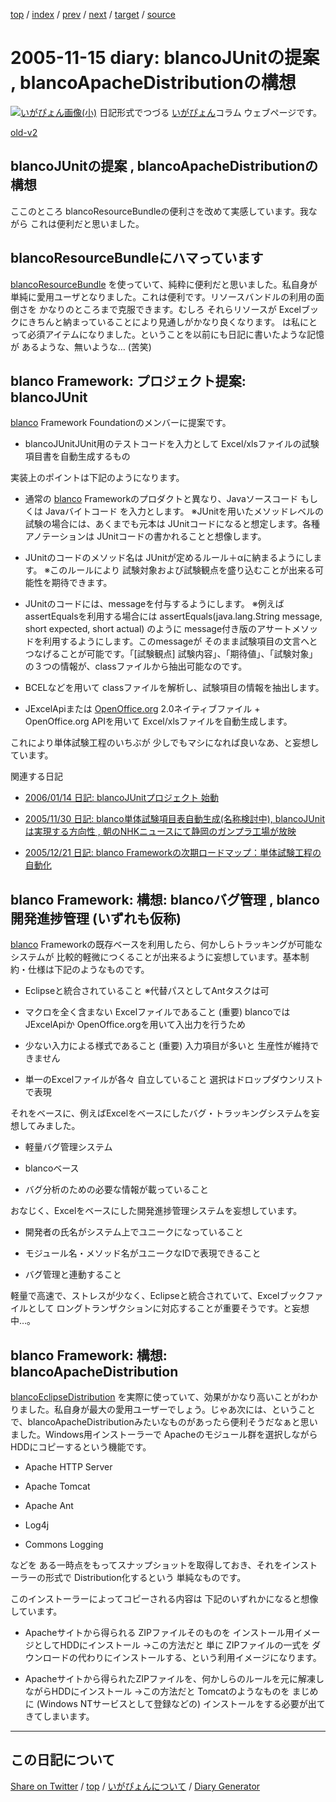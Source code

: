 [top](../index.html) 
 / [index](https://igapyon.github.io/diary/2005/index.html) 
 / [prev](https://igapyon.github.io/diary/2005/ig051113.html) 
 / [next](https://igapyon.github.io/diary/2005/ig051116.html) 
 / [target](https://igapyon.github.io/diary/2005/ig051115.html) 
 / [source](https://github.com/igapyon/diary/blob/gh-pages/2005/ig051115.html.src.md) 

2005-11-15 diary: blancoJUnitの提案 , blancoApacheDistributionの構想
=====================================================================================================
[![いがぴょん画像(小)](https://igapyon.github.io/diary/images/iga200306s.jpg "いがぴょん")](https://igapyon.github.io/diary/memo/memoigapyon.html) 日記形式でつづる [いがぴょん](https://igapyon.github.io/diary/memo/memoigapyon.html)コラム ウェブページです。

[old-v2](ig051115-orig.html)

## blancoJUnitの提案 , blancoApacheDistributionの構想

ここのところ blancoResourceBundleの便利さを改めて実感しています。我ながら これは便利だと思いました。


## blancoResourceBundleにハマっています

[blancoResourceBundle](http://www.igapyon.jp/blanco/blancoresourcebundle.html) を使っていて、純粋に便利だと思いました。私自身が 単純に愛用ユーザとなりました。これは便利です。リソースバンドルの利用の面倒さを かなりのところまで克服できます。むしろ それらリソースが Excelブックにきちんと納まっていることにより見通しがかなり良くなります。 は私にとって必須アイテムになりました。ということを以前にも日記に書いたような記憶が あるような、無いような… (苦笑)

## blanco Framework: プロジェクト提案: blancoJUnit

[blanco](http://www.igapyon.jp/blanco/blanco.ja.html) Framework Foundationのメンバーに提案です。

* blancoJUnitJUnit用のテストコードを入力として Excel/xlsファイルの試験項目書を自動生成するもの

実装上のポイントは下記のようになります。

* 通常の [blanco](http://www.igapyon.jp/blanco/blanco.ja.html) Frameworkのプロダクトと異なり、Javaソースコード もしくは Javaバイトコード を入力とします。
  ※JUnitを用いたメソッドレベルの試験の場合には、あくまでも元本は JUnitコードになると想定します。各種アノテーションは JUnitコードの書かれることと想像します。
  
* JUnitのコードのメソッド名は JUnitが定めるルール＋αに納まるようにします。
  ※このルールにより 試験対象および試験観点を盛り込むことが出来る可能性を期待できます。
  
* JUnitのコードには、messageを付与するようにします。
  ※例えば assertEqualsを利用する場合には assertEquals(java.lang.String message, short
  expected, short actual) のように message付き版のアサートメソッドを利用するようにします。このmessageが
  そのまま試験項目の文言へとつなげることが可能です。「[試験観点] 試験内容」、「期待値」、「試験対象」の３つの情報が、classファイルから抽出可能なのです。
  
* BCELなどを用いて classファイルを解析し、試験項目の情報を抽出します。
  
* JExcelApiまたは [OpenOffice.org](http://ja.openoffice.org/) 2.0ネイティブファイル + OpenOffice.org
  APIを用いて Excel/xlsファイルを自動生成します。

これにより単体試験工程のいちぶが 少しでもマシになれば良いなあ、と妄想しています。

関連する日記

* [2006/01/14 日記: blancoJUnitプロジェクト 始動](../2006/ig060114.html)
  
* [2005/11/30 日記: blanco単体試験項目表自動生成(名称検討中), blancoJUnitは実現する方向性 , 朝のNHKニュースにて静岡のガンプラ工場が放映](ig051130.html)
  
* [2005/12/21 日記: blanco Frameworkの次期ロードマップ：単体試験工程の自動化](ig051221.html)

## blanco Framework: 構想: blancoバグ管理 , blanco開発進捗管理 (いずれも仮称)

[blanco](http://www.igapyon.jp/blanco/blanco.ja.html) Frameworkの既存ベースを利用したら、何かしらトラッキングが可能なシステムが 比較的軽微につくることが出来るように妄想しています。基本制約・仕様は下記のようなものです。

* Eclipseと統合されていること
  ※代替パスとしてAntタスクは可
  
* マクロを全く含まない Excelファイルであること (重要)
  blancoでは JExcelApiか OpenOffice.orgを用いて入出力を行うため
  
* 少ない入力による様式であること (重要)
  入力項目が多いと 生産性が維持できません
  
* 単一のExcelファイルが各々 自立していること
  選択はドロップダウンリストで表現

それをベースに、例えばExcelをベースにしたバグ・トラッキングシステムを妄想してみました。

* 軽量バグ管理システム
  
* blancoベース
  
* バグ分析のための必要な情報が載っていること

おなじく、Excelをベースにした開発進捗管理システムを妄想しています。

* 開発者の氏名がシステム上でユニークになっていること
  
* モジュール名・メソッド名がユニークなIDで表現できること
  
* バグ管理と連動すること

軽量で高速で、ストレスが少なく、Eclipseと統合されていて、Excelブックファイルとして ロングトランザクションに対応することが重要そうです。と妄想中…。

## blanco Framework: 構想: blancoApacheDistribution

[blancoEclipseDistribution](http://www.igapyon.jp/blanco/blancoeclipsedistribution.html) を実際に使っていて、効果がかなり高いことがわかりました。私自身が最大の愛用ユーザーでしょう。じゃあ次には、ということで、blancoApacheDistributionみたいなものがあったら便利そうだなぁと思いました。Windows用インストーラーで Apacheのモジュール群を選択しながらHDDにコピーするという機能です。

* Apache HTTP Server
  
* Apache Tomcat
  
* Apache Ant
  
* Log4j
  
* Commons Logging

などを ある一時点をもってスナップショットを取得しておき、それをインストーラーの形式で Distribution化するという 単純なものです。

このインストーラーによってコピーされる内容は 下記のいずれかになると想像しています。

* Apacheサイトから得られる ZIPファイルそのものを インストール用イメージとしてHDDにインストール
  →この方法だと 単に ZIPファイルの一式を ダウンロードの代わりにインストールする、という利用イメージになります。
  
* Apacheサイトから得られたZIPファイルを、何かしらのルールを元に解凍しながらHDDにインストール
  →この方法だと Tomcatのようなものを まじめに (Windows NTサービスとして登録などの) インストールをする必要が出てきてしまいます。

----------------------------------------------------------------------------------------------------

## この日記について

[Share on Twitter](https://twitter.com/intent/tweet?hashtags=igapyon%2Cdiary%2C%E3%81%84%E3%81%8C%E3%81%B4%E3%82%87%E3%82%93&text=blancoJUnit%E3%81%AE%E6%8F%90%E6%A1%88+%2C+blancoApacheDistribution%E3%81%AE%E6%A7%8B%E6%83%B3&url=https%3A%2F%2Figapyon.github.io%2Fdiary%2F2005%2Fig051115.html) / [top](../index.html) / [いがぴょんについて](https://igapyon.github.io/diary/memo/memoigapyon.html) / [Diary Generator](https://github.com/igapyon/igapyonv3)
